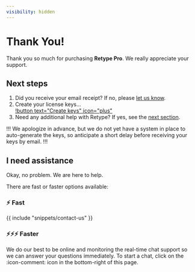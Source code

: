 ```yaml
---
visibility: hidden
---
```

# Thank You!

Thank you so much for purchasing **Retype Pro**. We really appreciate your support.

## Next steps

1. Did you receive your email receipt? If no, please [let us know](mailto:hello@retype.com).
2. Create your license keys...\
[!button text="Create keys" icon="plus"](https://docs.google.com/forms/d/e/1FAIpQLSc2koH94ZnXSJ5ZnhY0FSYc8dDHlIoVFbkgcBD6hJDe1ltOUg/viewform)
3. Need any additional help with Retype? If yes, see the [next section](#i-need-assistance).

!!!
We apologize in advance, but we do not yet have a system in place to auto-generate the keys, so anticipate a short delay before receiving your keys by email.
!!!

## I need assistance

Okay, no problem. We are here to help.

There are fast or faster options available:

### :zap: Fast

{{ include "snippets/contact-us" }}

### :zap::zap::zap: Faster

We do our best to be online and monitoring the real-time chat support so we can answer your questions immediately. To start a chat, click on the :icon-comment: icon in the bottom-right of this page.